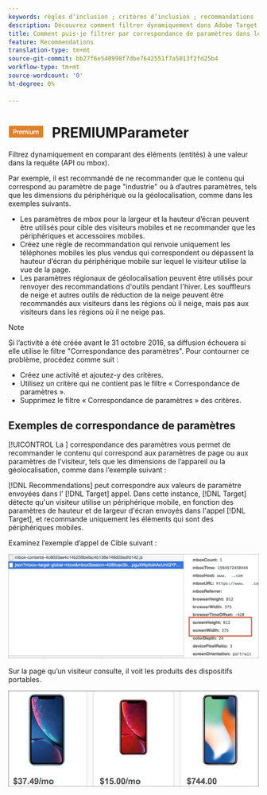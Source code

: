 ```yaml
---
keywords: règles d’inclusion ; critères d’inclusion ; recommandations ; promotion ; promotions ; filtrage dynamique ; dynamique ; correspondance de paramètre
description: Découvrez comment filtrer dynamiquement dans Adobe Target en comparant des éléments (entités) à une valeur dans la requête (API ou mbox).
title: Comment puis-je filtrer par correspondance de paramètres dans les Activités Recommendations ?
feature: Recommendations
translation-type: tm+mt
source-git-commit: bb27f6e540998f7dbe7642551f7a5013f2fd25b4
workflow-type: tm+mt
source-wordcount: '0'
ht-degree: 0%

---
```



# ![Correspondance ](/help/assets/premium.png) PREMIUMParameter

Filtrez dynamiquement en comparant des éléments (entités) à une valeur dans la requête (API ou mbox).

Par exemple, il est recommandé de ne recommander que le contenu qui correspond au paramètre de page &quot;industrie&quot; ou à d’autres paramètres, tels que les dimensions du périphérique ou la géolocalisation, comme dans les exemples suivants.

* Les paramètres de mbox pour la largeur et la hauteur d’écran peuvent être utilisés pour cible des visiteurs mobiles et ne recommander que les périphériques et accessoires mobiles.
* Créez une règle de recommandation qui renvoie uniquement les téléphones mobiles les plus vendus qui correspondent ou dépassent la hauteur d’écran du périphérique mobile sur lequel le visiteur utilise la vue de la page.
* Les paramètres régionaux de géolocalisation peuvent être utilisés pour renvoyer des recommandations d&#39;outils pendant l&#39;hiver. Les souffleurs de neige et autres outils de réduction de la neige peuvent être recommandés aux visiteurs dans les régions où il neige, mais pas aux visiteurs dans les régions où il ne neige pas.

>[!NOTE]
>
>Si l’activité a été créée avant le 31 octobre 2016, sa diffusion échouera si elle utilise le filtre &quot;Correspondance des paramètres&quot;. Pour contourner ce problème, procédez comme suit :
>
>* Créez une activité et ajoutez-y des critères.
>* Utilisez un critère qui ne contient pas le filtre « Correspondance de paramètres ».
>* Supprimez le filtre « Correspondance de paramètres » des critères.


## Exemples de correspondance de paramètres

[!UICONTROL La ] correspondance des paramètres vous permet de recommander le contenu qui correspond aux paramètres de page ou aux paramètres de l’visiteur, tels que les dimensions de l’appareil ou la géolocalisation, comme dans l’exemple suivant :

[!DNL Recommendations] peut correspondre aux valeurs de paramètre envoyées dans l’ [!DNL Target] appel. Dans cette instance, [!DNL Target] détecte qu&#39;un visiteur utilise un périphérique mobile, en fonction des paramètres de hauteur et de largeur d&#39;écran envoyés dans l&#39;appel [!DNL Target], et recommande uniquement les éléments qui sont des périphériques mobiles.

Examinez l’exemple d’appel de Cible suivant :

![Appel de cible](/help/c-recommendations/c-algorithms/assets/example-target-call-2.png)

Sur la page qu’un visiteur consulte, il voit les produits des dispositifs portables.

![Produits de périphériques mobiles](/help/c-recommendations/c-algorithms/assets/phones.png)
